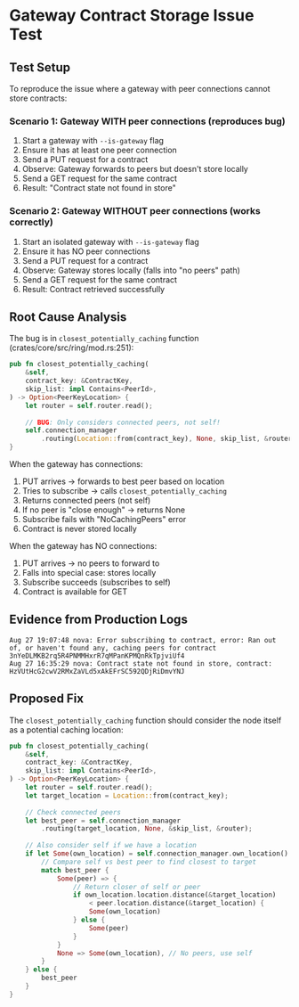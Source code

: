 # Gateway Contract Storage Issue Test

## Test Setup
To reproduce the issue where a gateway with peer connections cannot store contracts:

### Scenario 1: Gateway WITH peer connections (reproduces bug)
1. Start a gateway with `--is-gateway` flag
2. Ensure it has at least one peer connection
3. Send a PUT request for a contract
4. Observe: Gateway forwards to peers but doesn't store locally
5. Send a GET request for the same contract
6. Result: "Contract state not found in store"

### Scenario 2: Gateway WITHOUT peer connections (works correctly)
1. Start an isolated gateway with `--is-gateway` flag
2. Ensure it has NO peer connections
3. Send a PUT request for a contract
4. Observe: Gateway stores locally (falls into "no peers" path)
5. Send a GET request for the same contract
6. Result: Contract retrieved successfully

## Root Cause Analysis

The bug is in `closest_potentially_caching` function (crates/core/src/ring/mod.rs:251):

```rust
pub fn closest_potentially_caching(
    &self,
    contract_key: &ContractKey,
    skip_list: impl Contains<PeerId>,
) -> Option<PeerKeyLocation> {
    let router = self.router.read();
    
    // BUG: Only considers connected peers, not self!
    self.connection_manager
        .routing(Location::from(contract_key), None, skip_list, &router)
}
```

When the gateway has connections:
1. PUT arrives → forwards to best peer based on location
2. Tries to subscribe → calls `closest_potentially_caching` 
3. Returns connected peers (not self)
4. If no peer is "close enough" → returns None
5. Subscribe fails with "NoCachingPeers" error
6. Contract is never stored locally

When the gateway has NO connections:
1. PUT arrives → no peers to forward to
2. Falls into special case: stores locally
3. Subscribe succeeds (subscribes to self)
4. Contract is available for GET

## Evidence from Production Logs

```
Aug 27 19:07:48 nova: Error subscribing to contract, error: Ran out of, or haven't found any, caching peers for contract 3nYeDLMKB2rq5R4PNMMHxrR7qMPanKPMQnRkTpjviUf4
Aug 27 16:35:29 nova: Contract state not found in store, contract: HzVUtHcG2cwV2RMxZaVLd5xAkEFrSC592QDjRiDmvYNJ
```

## Proposed Fix

The `closest_potentially_caching` function should consider the node itself as a potential caching location:

```rust
pub fn closest_potentially_caching(
    &self,
    contract_key: &ContractKey,
    skip_list: impl Contains<PeerId>,
) -> Option<PeerKeyLocation> {
    let router = self.router.read();
    let target_location = Location::from(contract_key);
    
    // Check connected peers
    let best_peer = self.connection_manager
        .routing(target_location, None, &skip_list, &router);
    
    // Also consider self if we have a location
    if let Some(own_location) = self.connection_manager.own_location() {
        // Compare self vs best peer to find closest to target
        match best_peer {
            Some(peer) => {
                // Return closer of self or peer
                if own_location.location.distance(&target_location) 
                    < peer.location.distance(&target_location) {
                    Some(own_location)
                } else {
                    Some(peer)
                }
            }
            None => Some(own_location), // No peers, use self
        }
    } else {
        best_peer
    }
}
```